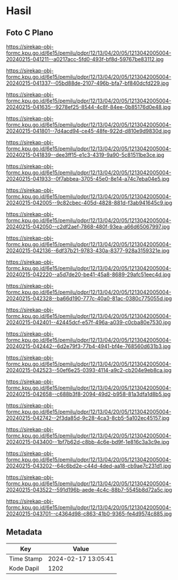 # Hasil

## Foto C Plano

https://sirekap-obj-formc.kpu.go.id/6e15/pemilu/pdpr/12/13/04/20/05/1213042005004-20240215-041211--a0217acc-5fd0-493f-bf8d-59767be83112.jpg

https://sirekap-obj-formc.kpu.go.id/6e15/pemilu/pdpr/12/13/04/20/05/1213042005004-20240215-041337--05bd88de-2107-496b-bfa7-bf840dcfd229.jpg

https://sirekap-obj-formc.kpu.go.id/6e15/pemilu/pdpr/12/13/04/20/05/1213042005004-20240215-041635--9278ef25-8544-4c8f-84ee-0b85176d0e48.jpg

https://sirekap-obj-formc.kpu.go.id/6e15/pemilu/pdpr/12/13/04/20/05/1213042005004-20240215-041801--7d4acd94-ce45-48fe-922d-d810e9d9830d.jpg

https://sirekap-obj-formc.kpu.go.id/6e15/pemilu/pdpr/12/13/04/20/05/1213042005004-20240215-041839--dee3ff15-e1c3-4319-9a90-5c81511be3ce.jpg

https://sirekap-obj-formc.kpu.go.id/6e15/pemilu/pdpr/12/13/04/20/05/1213042005004-20240215-041933--0f7abbea-3705-45e0-8e14-a74c7eba04e5.jpg

https://sirekap-obj-formc.kpu.go.id/6e15/pemilu/pdpr/12/13/04/20/05/1213042005004-20240215-042005--9c82cbec-405d-4828-881d-f3ab941645c9.jpg

https://sirekap-obj-formc.kpu.go.id/6e15/pemilu/pdpr/12/13/04/20/05/1213042005004-20240215-042050--c2df2aef-7868-480f-93ea-a66d65067997.jpg

https://sirekap-obj-formc.kpu.go.id/6e15/pemilu/pdpr/12/13/04/20/05/1213042005004-20240215-042136--6df37b21-9783-430a-8377-928a3159321e.jpg

https://sirekap-obj-formc.kpu.go.id/6e15/pemilu/pdpr/12/13/04/20/05/1213042005004-20240215-042220--a5d7de20-be41-45a8-8689-29afc51eec4d.jpg

https://sirekap-obj-formc.kpu.go.id/6e15/pemilu/pdpr/12/13/04/20/05/1213042005004-20240215-042328--ba66d190-777c-40a0-81ac-0380c775055d.jpg

https://sirekap-obj-formc.kpu.go.id/6e15/pemilu/pdpr/12/13/04/20/05/1213042005004-20240215-042401--42445dcf-e57f-496a-a039-c0cba80e7530.jpg

https://sirekap-obj-formc.kpu.go.id/6e15/pemilu/pdpr/12/13/04/20/05/1213042005004-20240215-042442--6d2e79f3-77b4-4941-bf4e-768560d631b3.jpg

https://sirekap-obj-formc.kpu.go.id/6e15/pemilu/pdpr/12/13/04/20/05/1213042005004-20240215-042523--50ef6e25-0393-4114-a9c2-cb204e9eb8ca.jpg

https://sirekap-obj-formc.kpu.go.id/6e15/pemilu/pdpr/12/13/04/20/05/1213042005004-20240215-042658--c688b3f8-2094-49d2-b958-81a3dfa1d8b5.jpg

https://sirekap-obj-formc.kpu.go.id/6e15/pemilu/pdpr/12/13/04/20/05/1213042005004-20240215-042742--2f3da85d-9c28-4ca3-8cb5-5a102ec45157.jpg

https://sirekap-obj-formc.kpu.go.id/6e15/pemilu/pdpr/12/13/04/20/05/1213042005004-20240215-043400--1bf7b62d-c8bb-4c6e-bd9f-1e816c3a3c9e.jpg

https://sirekap-obj-formc.kpu.go.id/6e15/pemilu/pdpr/12/13/04/20/05/1213042005004-20240215-043202--64c6bd2e-c44d-4ded-aa18-cb9ae7c231d1.jpg

https://sirekap-obj-formc.kpu.go.id/6e15/pemilu/pdpr/12/13/04/20/05/1213042005004-20240215-043522--591d196b-aede-4c4c-88b7-5545b8d72a5c.jpg

https://sirekap-obj-formc.kpu.go.id/6e15/pemilu/pdpr/12/13/04/20/05/1213042005004-20240215-043701--c4364d98-c863-41b0-9365-fe4d9574c885.jpg


## Metadata

| Key        | Value               |
| ---------- | ------------------- |
| Time Stamp | 2024-02-17 13:05:41 |
| Kode Dapil | 1202                |



